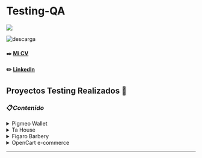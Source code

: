 
<h1 align="left">Testing-QA</h3>

<p align="left">
  <a href="https://skillicons.dev">
    <img src="https://skillicons.dev/icons?i=html,js,css,mysql,react,vscode,figma,docker,selenium" />
  </a>
</p>


![descarga](https://user-images.githubusercontent.com/86979361/187540414-5f58deaa-2201-456a-b358-d3d37be24dfb.jpg)

#### ✒️ [Mi CV](./Docs/cv_maxibarbosa_en.pdf)

#### ✏️ [LinkedIn](https://www.linkedin.com/in/maxi-barbosa/)

## Proyectos Testing Realizados 📒

### 📋<em>Contenido</em>

<details><summary>Pigmeo Wallet</summary>
<p align="left">
  
- [Deploy](https://pigmeo-app.netlify.app/)
- [Testing Docs](https://docs.google.com/spreadsheets/d/1-Ge_utFt7pmLCH6jQiVcPtutyufL6ym18Rn6FHfFios/edit#gid=549048910)  
</details>

<details><summary>Ta House</summary>
<p align="left">
  
- [Deploy](https://dev.tahouse.casa/) 
- [Testing Docs](https://docs.google.com/document/d/1dUFPsR8bqabMhBHuJoDZJEjY0QTFLXMIijpkcEeTWhU/edit)
- [HTML Report](https://tahouse-casa.github.io/tahouse-testing/docs/downloads/inicio.html) 
- [GitHub Action](https://github.com/tahouse-casa/tahouse-testing/actions)
- [Diseño en Figma](https://www.figma.com/file/4kdfz5xOv0xe6VTIXFJmhT/TaHouse---Proyecto-Inmobiliario-1?node-id=1517%3A19288&t=5agVYS2iIg3MqEon-1)
- [Backlog en Trello](https://trello.com/b/UwFdep98/idea-5)
- [Repositorio del Proyecto](https://github.com/tahouse-casa)
</details>

<details><summary>Figaro Barbery</summary>
<p align="left">
  
- [Google Docs](https://docs.google.com/document/d/14fFwkLiMYYjrQySJ5P38QwySV3kIlFLiNcXz93yc4lk/edit)
- [Github Action](https://github.com/MaxiBarbo/Barbery-App/actions)
- [Diseño en Figma](https://www.figma.com/file/y2FdStiQaM8LIcS0HzgQzE/Figaro?node-id=0-1&t=CvzvX21fUPUwBZUh-0)
- [Backlog en Trello](https://trello.com/w/nocountryc101/home)
- [Repositorio del Proyecto](https://github.com/No-Country/c10-34-t-mern.git)
</details>

<details><summary>OpenCart e-commerce</summary>
<p align="left">
  
- [App Web](https://demo.opencart.com/index.php?route=common/home&language=en-gb) 
- [Google Docs](https://docs.google.com/document/d/1wHuhAc_iFKuRAs7inDK3Yd8zvfQRqdvXMmIfyyX36bo/edit)  
</details>

<!-- ### 📋<em>Contenido</em>
- #### [Test Api](./Docs/Apimon_MaximilianoBarbosa.pdf)
- #### [Open Cart](#open-cart) 
- #### [Testing Figaro - Barbery](#testing-figaro---barbery)
  - [Testing Docs](https://docs.google.com/document/d/14fFwkLiMYYjrQySJ5P38QwySV3kIlFLiNcXz93yc4lk/edit)
- #### [TA HOUSE | Proyecto Real-Estate de IdforIdeas, Version Mobile](https://dev.tahouse.casa/) 
  - [Testing Docs](https://docs.google.com/document/d/1dUFPsR8bqabMhBHuJoDZJEjY0QTFLXMIijpkcEeTWhU/edit) 
- #### [Pigmeo Wallet - Deploy](https://pigmeo-app.netlify.app/) -->
  
---
<!-- 
<h3 align="left">🔹Inmobiliaria TA House</h3>
Es un proyecto web que corresponde a la Idea 5 de la plataforma iDForIdeas y consta en el desarrollo de una Inmobiliaria en donde se puede vender, comprar y alquilar cualquier propiedad. Mis Roles dentro del proyecto son el de PO y Tester, junto con el equipo trabajamos con la metodoliga Scrum.

Se utlizaron las siguientes herramientas para documentar y realizar le proyecto:
<br/> 

- [App Web](https://dev.tahouse.casa/) 
- [HTML Report](https://tahouse-casa.github.io/tahouse-testing/docs/downloads/inicio.html) 
- [GitHub Action](https://github.com/tahouse-casa/tahouse-testing/actions)
- [Google Docs](https://docs.google.com/document/d/1dUFPsR8bqabMhBHuJoDZJEjY0QTFLXMIijpkcEeTWhU/edit)
- [Diseño en Figma](https://www.figma.com/file/4kdfz5xOv0xe6VTIXFJmhT/TaHouse---Proyecto-Inmobiliario-1?node-id=1517%3A19288&t=5agVYS2iIg3MqEon-1)
- [Backlog en Trello](https://trello.com/b/UwFdep98/idea-5)
- [Repositorio del Proyecto](https://github.com/tahouse-casa)

<br/>
<br/>
 -->
<!-- <h3 align="left">🔹E-Commerce - OpenCart</h3>
Testing realizado con fines prácticos y mejora en la búsqueda de bugs y/o defectos en apps web, donde fue expuesto como entrega para un proyecto final de un curso de Testing QA realizado en CoderHouse
<br/>

- [App Web](https://demo.opencart.com/index.php?route=common/home&language=en-gb) 
- [Google Docs](https://docs.google.com/document/d/1wHuhAc_iFKuRAs7inDK3Yd8zvfQRqdvXMmIfyyX36bo/edit)
<br/>   
<br/> -->

<!-- <h3 align="left">🔹Gestor de Turnos para Barberias - Figaro</h3>
Es un proyecto libre realizado con la comunidad No-Country, la app web permite la gestion de turnos y obtencion de productos en una barberia, donde se trabajo con un equipo auto-organizado con metodologia scrum, 
<br/>

- [Google Docs](https://docs.google.com/document/d/14fFwkLiMYYjrQySJ5P38QwySV3kIlFLiNcXz93yc4lk/edit)
- [Github Action](https://github.com/MaxiBarbo/Barbery-App/actions)
- [Diseño en Figma](https://www.figma.com/file/y2FdStiQaM8LIcS0HzgQzE/Figaro?node-id=0-1&t=CvzvX21fUPUwBZUh-0)
- [Backlog en Trello](https://trello.com/w/nocountryc101/home)
- [Repositorio del Proyecto](https://github.com/No-Country/c10-34-t-mern.git)
<br/>  -->

<!-- (#ta-house--proyecto-real-estate-de-idforideas-version-mobile)
(#testing-figaro---barbery) -->
